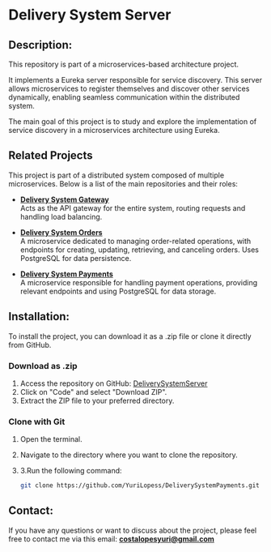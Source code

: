 <h1>Delivery System Server</h1>

<h2>Description:</h2>

This repository is part of a microservices-based architecture project.

It implements a Eureka server responsible for service discovery. This server allows microservices to register themselves and discover other services dynamically, enabling seamless communication within the distributed system.

The main goal of this project is to study and explore the implementation of service discovery in a microservices architecture using Eureka.

<h2>Related Projects</h2>

This project is part of a distributed system composed of multiple microservices. Below is a list of the main repositories and their roles:

- **[Delivery System Gateway](https://github.com/your-org/delivery-system-gateway)**  
  Acts as the API gateway for the entire system, routing requests and handling load balancing.

- **[Delivery System Orders](https://github.com/your-org/delivery-system-orders)**  
  A microservice dedicated to managing order-related operations, with endpoints for creating, updating, retrieving, and canceling orders. Uses PostgreSQL for data persistence.

- **[Delivery System Payments](https://github.com/your-org/delivery-system-payments)**  
  A microservice responsible for handling payment operations, providing relevant endpoints and using PostgreSQL for data storage.

<h2>Installation:</h2>

To install the project, you can download it as a .zip file or clone it directly from GitHub.

### Download as .zip

1. Access the repository on GitHub: [DeliverySystemServer](https://github.com/YuriLopess/DeliverySystemServer.git)
2. Click on "Code" and select "Download ZIP".
3. Extract the ZIP file to your preferred directory.

### Clone with Git

1. Open the terminal.
2. Navigate to the directory where you want to clone the repository. 
3. 3.Run the following command:

   ```sh
   git clone https://github.com/YuriLopess/DeliverySystemPayments.git

<h2>Contact:</h2>

If you have any questions or want to discuss about the project, please feel free to contact me via this email: **[costalopesyuri@gmail.com](mailto:costalopesyuri@gmail.com)**
